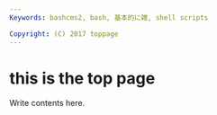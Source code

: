 ```yaml
---
Keywords: bashcms2, bash, 基本的に雑, shell scripts

Copyright: (C) 2017 toppage
---
```


# this is the top page

Write contents here.


